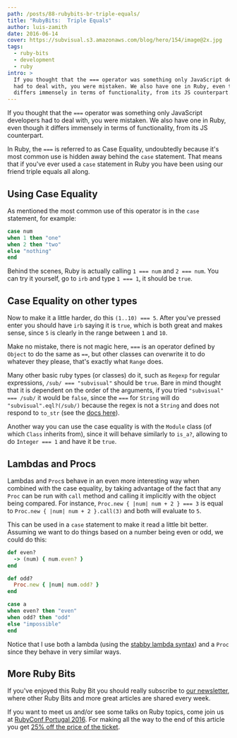 ```yaml
---
path: /posts/88-rubybits-br-triple-equals/
title: "RubyBits:  Triple Equals"
author: luis-zamith
date: 2016-06-14
cover: https://subvisual.s3.amazonaws.com/blog/hero/154/image@2x.jpg
tags:
  - ruby-bits
  - development
  - ruby
intro: >
  If you thought that the === operator was something only JavaScript developers
  had to deal with, you were mistaken. We also have one in Ruby, even though it
  differs immensely in terms of functionality, from its JS counterpart.
---
```


If you thought that the `===` operator was something only JavaScript developers
had to deal with, you were mistaken. We also have one in Ruby, even though it
differs immensely in terms of functionality, from its JS counterpart.

In Ruby, the `===` is referred to as Case Equality, undoubtedly because it's
most common use is hidden away behind the `case` statement. That means that if
you've ever used a `case` statement in Ruby you have been using our friend
triple equals all along.

## Using Case Equality

As mentioned the most common use of this operator is in the `case` statement,
for example:

```ruby
case num
when 1 then "one"
when 2 then "two"
else "nothing"
end
```

Behind the scenes, Ruby is actually calling `1 === num` and `2 === num`. You can try
it yourself, go to `irb` and type `1 === 1`, it should be `true`.

## Case Equality on other types

Now to make it a little harder, do this `(1..10) === 5`. After you've pressed
enter you should have `irb` saying it is `true`, which is both great and makes
sense, since `5` is clearly in the range between `1` and `10`.

Make no mistake, there is not magic here, `===` is an operator defined by
`Object` to do the same as `==`, but other classes can overwrite it to do whatever
they please, that's exactly what `Range` does.

Many other basic ruby types (or classes) do it, such as `Regexp` for regular
expressions, `/sub/ === "subvisual"` should be `true`. Bare in mind thought that
it is dependent on the order of the arguments, if you tried `"subvisual" ===
/sub/` it would be `false`, since the `===` for `String` will do
`"subvisual".eql?(/sub/)` because the regex is not a `String` and does not
respond to `to_str` (see the [docs here](http://ruby-doc.org/core-2.3.0/String.html#method-i-3D-3D-3D)).

Another way you can use the case equality is with the `Module` class (of which
`Class` inherits from), since it will behave similarly to `is_a?`, allowing to
do `Integer === 1` and have it be `true`.

## Lambdas and Procs

Lambdas and `Proc`s behave in an even more interesting way when combined with
the case equality, by taking advantage of the fact that any `Proc` can be run
with `call` method and calling it implicitly with the object being compared. For
instance, `Proc.new { |num| num + 2 } === 3` is equal to `Proc.new { |num| num +
2 }.call(3)` and both will evaluate to `5`.

This can be used in a `case` statement to make it read a little bit better.
Assuming we want to do things based on a number being even or odd, we could do
this:

```ruby
def even?
  -> (num) { num.even? }
end

def odd?
  Proc.new { |num| num.odd? }
end

case a
when even? then "even"
when odd? then "odd"
else "impossible"
end
```

Notice that I use both a lambda (using the [stabby lambda syntax](http://stackoverflow.com/questions/9340117/what-is-the-stab-operator-in-ruby))
and a `Proc` since they behave in very similar ways.

## More Ruby Bits

If you've enjoyed this Ruby Bit you should really subscribe to [our
newsletter](https://subvisual.co/newsletter/), where other Ruby Bits and more
great articles are shared every week.

If you want to meet us and/or see some talks on Ruby topics, come join us at
[RubyConf Portugal 2016](http://rubyconf.pt/). For making all the way to the end
of this article you get [25% off the price of the
ticket](https://ti.to/subvisual/rubyconfpt-2016/discount/good-reader-triple).

